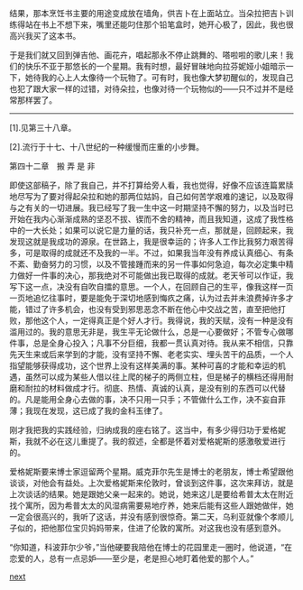 
结果，那本烹饪书主要的用途变成放在墙角，供吉卜在上面站立。当朵拉把吉卜训练得站在书上不想下来，嘴里还能叼住那个铅笔盒时，她开心极了，因此，我也很高兴我买了这本书。

于是我们就又回到弹吉他、画花卉，唱起那永不停止跳舞的、嗒啦啦的歌儿来！我们的快乐不亚于那悠长的一个星期。我有时想，最好冒昧地向拉芬妮娅小姐暗示一下，她待我的心上人太像待一个玩物了。可有时，我也像大梦初醒似的，发现自己也犯了跟大家一样的过错，对待朵拉，也像对待一个玩物似的——只不过并不是经常那样罢了。

* * *

[1].见第三十八章。

[2].流行于十七、十八世纪的一种缓慢而庄重的小步舞。

第四十二章　搬 弄 是 非

即使这部稿子，除了我自己，并不打算给旁人看，我也觉得，好像不应该连篇累牍地尽写为了要对得起朵拉和她的那两位姑妈，自己如何苦学艰难的速记，以及取得与之有关的一切进展。我已经写了我一生中这一时期坚持不懈的努力，以及当时已开始在我内心渐渐成熟的坚忍不拔、锲而不舍的精神，而且我知道，这成了我性格中的一大长处；如果可以说它是力量的话，我只补充一点，那就是，回顾起来，我发现这就是我成功的源泉。在世路上，我是很幸运的；许多人工作比我努力艰苦得多，可是取得的成就还不及我的一半。不过，如果我当年没有养成认真细心、有条不紊、勤奋努力的习惯，以及不管接踵而来的另一件事如何急迫，每次必定集中精力做好一件事的决心，那我绝对不可能做出我已取得的成就。老天爷可以作证，我写下这一点，决没有自吹自擂的意思。一个人，在回顾自己的生平，像我这样一页一页地追忆往事时，要是能免于深切地感到悔疚之痛，认为过去并未浪费掉许多才能，错过了许多机会，也没有受到邪思恶念不断在他心中交战之苦，直至把他打败，那他这个人，一定得真正是个好人才行。我得说，我的天赋，没有一种是没有滥用过的。我的意思无非是，我生平无论做什么，总是一心要做好；不管专心做哪件事，总是全身心投入；凡事不分巨细，我都一贯认真对待。我从来不相信，只靠先天生来或后来学到的才能，没有坚持不懈、老老实实、埋头苦干的品质，一个人指望能够获得成功，这个世界上没有这样美满的事。某种可喜的才能和幸运的机遇，虽然可以成为某些人借以往上爬的梯子的两侧立柱，但是梯子的横档还得用耐磨和耐拉的材料做成才行。彻底、热情、真诚的认真，是没有别的东西可以代替的。凡是能用全身心去做的事，决不只用一只手；不管做什么工作，决不妄自菲薄；我现在发现，这已成了我的金科玉律了。

刚才我把我的实践经验，归纳成我的座右铭了。这当中，有多少得归功于爱格妮斯，我就不必在这儿重提了。我的叙述，全都是怀着对爱格妮斯的感激敬爱进行的。

爱格妮斯要来博士家逗留两个星期。威克菲尔先生是博士的老朋友，博士希望跟他谈谈，对他会有益处。上次爱格妮斯来伦敦时，曾谈到这件事，这次来拜访，就是上次谈话的结果。她是跟她父亲一起来的。她说，她来这儿是要给希普太太在附近找个寓所，因为希普太太的风湿病需要易地疗养，她来后能有这些人跟她做伴，她一定会很高兴的，我听了这话，并没有感到很惊奇。第二天，乌利亚就像个孝顺儿子似的，把他那位宝贝妈妈带来，住进了伦敦的寓所。对这我也没有感到意外。

“你知道，科波菲尔少爷，”当他硬要我陪他在博士的花园里走一圈时，他说道，“在恋爱的人，总有一点忌妒——至少是，老是担心地盯着他爱的那个人。”

[next](page535)